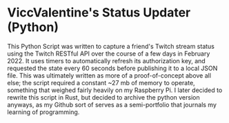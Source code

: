 # ViccValentine's Status Updater (Python)
This Python Script was written to capture a friend's Twitch stream status using the Twitch RESTful API over the course of a few days in February 2022. It uses timers to automatically refresh its authorization key, and requested the state every 60 seconds before publishing it to a local JSON file. This was ultimately written as more of a proof-of-concept above all else; the script required a constant ~27 mb of memory to operate, something that weighed fairly heavily on my Raspberry Pi. I later decided to rewrite this script in Rust, but decided to archive the python version anyways, as my Github sort of serves as a semi-portfolio that journals my learning of programming.
